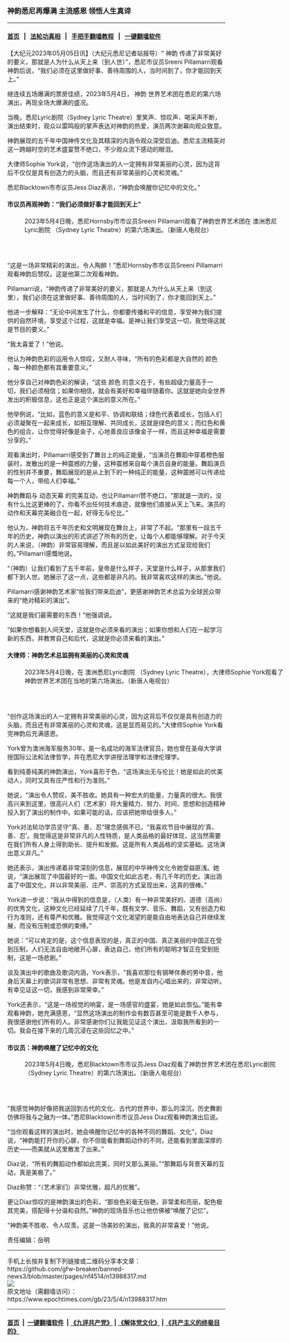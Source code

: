### 神韵悉尼再爆满 主流感恩 领悟人生真谛
------------------------

#### [首页](https://github.com/gfw-breaker/banned-news3/blob/master/README.md) &nbsp;&nbsp;|&nbsp;&nbsp; [法轮功真相](https://github.com/begood0513/basic/blob/master/README.md)  &nbsp;&nbsp;|&nbsp;&nbsp; [手把手翻墙教程](https://github.com/gfw-breaker/guides/wiki)  &nbsp;&nbsp;|&nbsp;&nbsp; [一键翻墙软件](https://github.com/gfw-breaker/nogfw/blob/master/README.md)  



<div><p>
 【大纪元2023年05月05日讯】（大纪元悉尼记者站报导）“
 <ok href="https://www.epochtimes.com/gb/tag/%E7%A5%9E%E9%9F%B5.html">
  神韵
 </ok>
 传递了非常美好的要义，那就是人为什么从天上来（到人世）”，悉尼市议员Sreeni Pillamarri观看神韵后说，“我们必须在这里做好事、善待周围的人，当时间到了，你才能回到天上。”
</p>
<p>
 继连续五场爆满的票房佳绩，2023年5月4日，
 <ok href="https://www.epochtimes.com/gb/tag/%E7%A5%9E%E9%9F%B5.html">
  神韵
 </ok>
 世界艺术团在悉尼的第六场演出，再现全场大爆满的盛况。
</p>
<p>
 当晚，悉尼Lyric剧院（Sydney Lyric Theatre）里笑声、惊叹声、喝采声不断，演出结束时，观众以雷鸣般的掌声表达对神韵的热爱，演员两次谢幕向观众致意。
</p>
<p>
 神韵展现的五千年中国神传文化及其精深的内涵令观众深受启迪。悉尼主流精英对这一跨越时空的艺术盛宴赞不绝口，不少观众流下感动的眼泪。
</p>
<p>
 大律师Sophie York说，“创作这场演出的人一定拥有非常美丽的心灵，因为这背后不仅仅是具有创造力的头脑，而且还有非常美丽的心灵和灵魂。”
</p>
<p>
 悉尼Blacktown市市议员Jess Diaz表示，“神韵会唤醒你记忆中的文化。”
</p>
<h4>
 市议员再观神韵：“我们必须做好事才能回到天上”
</h4>
<figure aria-describedby="caption-attachment-13988365" class="wp-caption aligncenter" id="attachment_13988365" style="width: 600px">
 <ok href="https://i.epochtimes.com/assets/uploads/2023/05/id13988365-53-20230504-730pm-Sydney-Sreeni-Pillamarri-Councillor.jpg" target="_blank">
  <img alt="" class="size-large wp-image-13988365" src="https://i.epochtimes.com/assets/uploads/2023/05/id13988365-53-20230504-730pm-Sydney-Sreeni-Pillamarri-Councillor-600x400.jpg"/>
 </ok>
 <br/><figcaption class="wp-caption-text" id="caption-attachment-13988365">
  2023年5月4日晚，悉尼Hornsby市市议员Sreeni Pillamarri观看了神韵世界艺术团在
  <ok href="https://www.epochtimes.com/gb/tag/%E6%BE%B3%E6%B4%B2%E6%82%89%E5%B0%BClyric%E5%89%A7%E9%99%A2.html">
   澳洲悉尼Lyric剧院
  </ok>
  （Sydney Lyric Theatre）的第六场演出。（新唐人电视台）
 </figcaption><br/>
</figure><br/>
<p>
 “这是一场非常精彩的演出，令人陶醉！”悉尼Hornsby市市议员Sreeni Pillamarri观看神韵后赞叹。这是他第二次观看神韵。
</p>
<p>
 Pillamarri说，“神韵传递了非常美好的要义，那就是人为什么从天上来（到这里），我们必须在这里做好事、善待周围的人，当时间到了，你才能回到天上。”
</p>
<p>
 他进一步解释：“无论中间发生了什么，你都要传播和平的信息，享受神为我们提供的自然环境，享受这个过程，这就是幸福。是神让我们享受这一切，我觉得这就是节目的要义。”
</p>
<p>
 “我太喜爱了！”他说。
</p>
<p>
 他认为神韵色彩的运用令人惊叹，又耐人寻味，“所有的色彩都是大自然的
 <ok href="https://www.epochtimes.com/gb/tag/%E9%A2%9C%E8%89%B2.html">
  颜色
 </ok>
 ，每一种颜色都有其重要意义。”
</p>
<p>
 他分享自己对神韵色彩的解读，“这些
 <ok href="https://www.epochtimes.com/gb/tag/%E9%A2%9C%E8%89%B2.html">
  颜色
 </ok>
 的意义在于，有些超级力量高于一切，我们必须相信；如果你相信，就会有美好和幸福伴随着你。这就是她向全世界发出的积极信息，这也正是这个演出的意义所在。”
</p>
<p>
 他举例说，“比如，蓝色的意义是和平、协调和联结；绿色代表着成长，包括人们必须凝聚在一起来成长，如相互理解、共同成长，这就是绿色的意义；而红色和黄色的组合，让你觉得好像是金子，心地善良应该像金子一样，而且这种幸福是需要分享的。”
</p>
<p>
 观看演出时，Pillamarri感受到了舞台上的纯正能量，“当演员在舞蹈中穿着橙色服装时，发散出的是一种震撼的力量，这种震撼来自每个演员自身的能量。舞蹈演员的性别并不重要，舞蹈展现的是从上到下的一种纯正的能量，这种震撼可以传递给每一个人，带给人们幸福。”
</p>
<p>
 神韵舞蹈与
 <ok href="https://www.epochtimes.com/gb/tag/%E5%8A%A8%E6%80%81%E5%A4%A9%E5%B9%95.html">
  动态天幕
 </ok>
 的完美互动，也让Pillamarri赞不绝口，“那就是一流的，没有什么比这更棒的了。你看不出任何技术痕迹，就像他们直接从天上飞来。演员的动作和天幕完美融合在一起，好得无与伦比。”
</p>
<p>
 他认为，神韵将五千年历史和文明展现在舞台上，非常了不起。“那里有一段五千年的历史，神韵以演出的形式讲述了所有的历史，让每个人都能够理解。对于今天的人来说，（神韵）非常容易理解，而且是以如此美好的演出方式呈现给我们的。”Pillamarri感慨地说。
</p>
<p>
 “（神韵）让我们看到了五千年前，皇帝是什么样子，天堂是什么样子，从那里我们都下到人世。她展示了这一点，这些都是非凡的。我非常喜欢这样的演出。”他说。
</p>
<p>
 Pillamarri感谢神韵艺术家“给我们带来启迪”，更感谢神韵艺术总监为全球民众带来的“绝对精彩的演出”。
</p>
<p>
 “这就是我们最需要的东西！”他强调说。
</p>
<p>
 “如果你想看到人间天堂，这就是你必须来看的演出；如果你想和人们在一起学习新的东西，并教育自己和后代，这就是你必须来看的演出。”
</p>
<h4>
 大律师：神韵艺术总监拥有美丽的心灵和灵魂
</h4>
<figure aria-describedby="caption-attachment-13988366" class="wp-caption aligncenter" id="attachment_13988366" style="width: 600px">
 <ok href="https://i.epochtimes.com/assets/uploads/2023/05/id13988366-51-20230504-730pm-Sydney-Sophie-York-Barrister.jpg" target="_blank">
  <img alt="" class="size-large wp-image-13988366" src="https://i.epochtimes.com/assets/uploads/2023/05/id13988366-51-20230504-730pm-Sydney-Sophie-York-Barrister-600x400.jpg"/>
 </ok>
 <br/><figcaption class="wp-caption-text" id="caption-attachment-13988366">
  2023年5月4日晚，在
  <ok href="https://www.epochtimes.com/gb/tag/%E6%BE%B3%E6%B4%B2%E6%82%89%E5%B0%BClyric%E5%89%A7%E9%99%A2.html">
   澳洲悉尼Lyric剧院
  </ok>
  （Sydney Lyric Theatre），大律师Sophie York观看了神韵世界艺术团在当地的第六场演出。（新唐人电视台）
 </figcaption><br/>
</figure><br/>
<p>
 “创作这场演出的人一定拥有非常美丽的心灵，因为这背后不仅仅是具有创造力的头脑，而且还有非常美丽的心灵和灵魂，这是显而易见的。”大律师Sophie York看完神韵后充满感恩。
</p>
<p>
 York曾为澳洲海军服务30年，是一名成功的海军法律官员，她也曾在圣母大学讲授国际公法和法律哲学，并在悉尼大学讲授法理学和法律伦理学。
</p>
<p>
 看到纯善纯美的神韵演出，York喜形于色，“这场演出无与伦比！她是如此的优美动人，同时又具有庄严性和行为准则。”
</p>
<p>
 她说，“演出令人赞叹，美不胜收。她具有一种宏大的能量，力量真的很大。我很高兴来到这里，很高兴人们（艺术家）将大量精力、努力、时间、思想和创造精神投入到了演出的制作中。如果可能的话，应该把她带给很多人。”
</p>
<p>
 York对法轮功学员坚守“真、善、忍”理念感佩不已，“我喜欢节目中展现的‘真、善、忍’。我觉得这是非常非凡的人性特质，是人类品格的最好体现，这当然需要在我们所有人身上得到助长、提升和发掘。这是所有人类品格的坚实基础。这场演出意义非凡。”
</p>
<p>
 她还表示，演出传递着非常深刻的信息，展现的中华神传文化令她受益匪浅。她说，“演出展现了中国最好的一面。中国文化如此古老，有几千年的历史。演出涵盖了中国文化，并以非常美丽、庄严、崇高的方式呈现出来，这真的很棒。”
</p>
<p>
 York进一步说：“我从中得到的信息是，（人类）有一种非常美好的、道德（高尚）的优秀文化，这种文化已经延续了几千年，既有文学、音乐、舞蹈，又有创造力和行为准则，还有尊严和优雅。我觉得这个文化渴望的是能自由地表达自己并继续发展，而没有压制或恐惧的束缚。”
</p>
<p>
 她说：“可以肯定的是，这个信息表现的是，真正的中国、真正美丽的中国正在受到压制，人们无法自由地敞开心扉，表达自己，他们所有的聪明才智正在受到扼制，这是一场悲剧。”
</p>
<p>
 谈及演出中的歌曲及歌词内涵，York表示，“我喜欢那位有钢琴伴奏的男中音，他身后天幕上的歌词非常有思想、非常有灵魂。他是发自内心唱出来的，非常动听。有幸见证这一切，我感到非常荣幸。”
</p>
<p>
 York还表示，“这是一场视觉的响宴，是一场感官的盛宴，她是如此恢弘。”能有幸观看神韵，她充满感恩，“显然这场演出的制作会有数百甚至可能是数千人参与，我很感谢他们所有的人。非常感谢你们让我能见证这个演出，汲取我所看到的一切。我会在接下来的几周沉浸在这些回忆之中。”
</p>
<h4>
 市议员：神韵唤醒了记忆中的文化
</h4>
<figure aria-describedby="caption-attachment-13988367" class="wp-caption aligncenter" id="attachment_13988367" style="width: 600px">
 <ok href="https://i.epochtimes.com/assets/uploads/2023/05/id13988367-52-20230504-730pm-Sydney-Jess-Diaz-Councillor.jpg" target="_blank">
  <img alt="" class="size-large wp-image-13988367" src="https://i.epochtimes.com/assets/uploads/2023/05/id13988367-52-20230504-730pm-Sydney-Jess-Diaz-Councillor-600x400.jpg"/>
 </ok>
 <br/><figcaption class="wp-caption-text" id="caption-attachment-13988367">
  2023年5月4日晚，悉尼Blacktown市市议员Jess Diaz观看了神韵世界艺术团在悉尼Lyric剧院（Sydney Lyric Theatre）的第六场演出。（新唐人电视台）
 </figcaption><br/>
</figure><br/>
<p>
 “我感觉神韵好像把我送回到古代的文化、古代的世界中，那么的深沉，历史舞剧仿佛将我与之融为一体。”悉尼Blacktown市市议员Jess Diaz观看神韵演出后说。
</p>
<p>
 “当你观看这样的演出时，她会唤醒你记忆中的各种不同的舞蹈、文化”，Diaz说，“神韵能打开你的心扉，你不但能看到舞蹈动作的不同，还能看到里面深厚的历史——而美就从这里散发了出来。”
</p>
<p>
 Diaz说，“所有的舞蹈动作都如此完美，同时又那么美丽。”“那舞蹈与背景天幕的互动，真是美极了。”
</p>
<p>
 Diaz称赞：“（艺术家们）非常优雅，超凡的优雅”。
</p>
<p>
 更让Diaz惊叹的是神韵演出的色彩，“那些色彩毫无俗艳，非常柔和亮丽，配色极其完美，搭配得十分谐和自然。”神韵的现场音乐也让他仿佛被“唤醒了记忆”。
</p>
<p>
 “神韵美不胜收、令人叹羡。这是一场美妙的演出，我真的非常喜爱！”他说。
</p>
<p>
 责任编辑：岳明
</p>
</div>
<hr/>
手机上长按并复制下列链接或二维码分享本文章：<br/>
https://github.com/gfw-breaker/banned-news3/blob/master/pages/nf4514/n13988317.md <br/>
<a href='https://github.com/gfw-breaker/banned-news3/blob/master/pages/nf4514/n13988317.md'><img src='https://github.com/gfw-breaker/banned-news3/blob/master/pages/nf4514/n13988317.md.png'/></a> <br/>
原文地址（需翻墙访问）：https://www.epochtimes.com/gb/23/5/4/n13988317.htm


------------------------
#### [首页](https://github.com/gfw-breaker/banned-news3/blob/master/README.md) &nbsp;|&nbsp; [一键翻墙软件](https://github.com/gfw-breaker/nogfw/blob/master/README.md) &nbsp;| [《九评共产党》](https://github.com/gfw-breaker/9ping.md/blob/master/README.md#九评之一评共产党是什么) | [《解体党文化》](https://github.com/gfw-breaker/jtdwh.md/blob/master/README.md) | [《共产主义的终极目的》](https://github.com/gfw-breaker/gczydzjmd.md/blob/master/README.md)


<img src='http://gfw-breaker.win/banned-news3/pages/nf4514/n13988317.md' width='0px' height='0px'/>